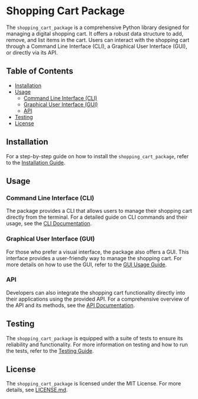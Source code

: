# Shopping Cart Package

The `shopping_cart_package` is a comprehensive Python library designed for managing a digital shopping cart. It offers a robust data structure to add, remove, and list items in the cart. Users can interact with the shopping cart through a Command Line Interface (CLI), a Graphical User Interface (GUI), or directly via its API.

## Table of Contents
- [Installation](#installation)
- [Usage](#usage)
  - [Command Line Interface (CLI)](#command-line-interface-cli)
  - [Graphical User Interface (GUI)](#graphical-user-interface-gui)
  - [API](#api)
- [Testing](#testing)
- [License](#license)

## Installation
For a step-by-step guide on how to install the `shopping_cart_package`, refer to the [Installation Guide](docs/installation.md).

## Usage

### Command Line Interface (CLI)
The package provides a CLI that allows users to manage their shopping cart directly from the terminal. For a detailed guide on CLI commands and their usage, see the [CLI Documentation](docs/cli.md).

### Graphical User Interface (GUI)
For those who prefer a visual interface, the package also offers a GUI. This interface provides a user-friendly way to manage the shopping cart. For more details on how to use the GUI, refer to the [GUI Usage Guide](docs/gui.md).

### API
Developers can also integrate the shopping cart functionality directly into their applications using the provided API. For a comprehensive overview of the API and its methods, see the [API Documentation](docs/api.md).

## Testing
The `shopping_cart_package` is equipped with a suite of tests to ensure its reliability and functionality. For more information on testing and how to run the tests, refer to the [Testing Guide](docs/testing.md).

## License  
The `shopping_cart_package` is licensed under the MIT License. For more details, see [LICENSE.md](LICENSE.md).
